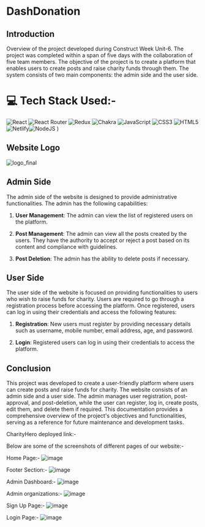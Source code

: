 # DashDonation

## Introduction
Overview of the project developed during Construct Week Unit-6. The project was completed within a span of five days with the collaboration of five team members. The objective of the project is to create a platform that enables users to create posts and raise charity funds through them. The system consists of two main components: the admin side and the user side.

# 💻 Tech Stack Used:-
 ![React](https://img.shields.io/badge/react-%2320232a.svg?style=for-the-badge&logo=react&logoColor=%2361DAFB) ![React Router](https://img.shields.io/badge/React_Router-CA4245?style=for-the-badge&logo=react-router&logoColor=white) ![Redux](https://img.shields.io/badge/redux-%23593d88.svg?style=for-the-badge&logo=redux&logoColor=white) ![Chakra](https://img.shields.io/badge/chakra-%234ED1C5.svg?style=for-the-badge&logo=chakraui&logoColor=white) ![JavaScript](https://img.shields.io/badge/javascript-%23323330.svg?style=for-the-badge&logo=javascript&logoColor=%23F7DF1E) ![CSS3](https://img.shields.io/badge/css3-%231572B6.svg?style=for-the-badge&logo=css3&logoColor=white) ![HTML5](https://img.shields.io/badge/html5-%23E34F26.svg?style=for-the-badge&logo=html5&logoColor=white) ![Netlify](https://img.shields.io/badge/netlify-%23000000.svg?style=for-the-badge&logo=netlify&logoColor=#00C7B7)![NodeJS](https://img.shields.io/badge/node.js-6DA55F?style=for-the-badge&logo=node.js&logoColor=white) 
)
## Website Logo
![logo_final](https://github.com/ritesh22201/melted-lace-627/blob/main/frontend/src/Assets/DASHDONATION.png?raw=true)

## Admin Side
The admin side of the website is designed to provide administrative functionalities. The admin has the following capabilities:

1. **User Management**: The admin can view the list of registered users on the platform.

2. **Post Management**: The admin can view all the posts created by the users. They have the authority to accept or reject a post based on its content and compliance with guidelines.

3. **Post Deletion**: The admin has the ability to delete posts if necessary.

## User Side
The user side of the website is focused on providing functionalities to users who wish to raise funds for charity. Users are required to go through a registration process before accessing the platform. Once registered, users can log in using their credentials and access the following features:

1. **Registration**: New users must register by providing necessary details such as username, mobile number, email address, age, and password.

2. **Login**: Registered users can log in using their credentials to access the platform.

## Conclusion
This project was developed to create a user-friendly platform where users can create posts and raise funds for charity. The website consists of an admin side and a user side. The admin manages user registration, post-approval, and post-deletion, while the user can register, log in, create posts, edit them, and delete them if required. This documentation provides a comprehensive overview of the project's objectives and functionalities, serving as a reference for future maintenance and development tasks.

CharityHero deployed link:- 

Below are some of the screenshots of different pages of our website:-

Home Page:-
![image](https://raw.githubusercontent.com/ritesh22201/melted-lace-627/fp07_262_day05/frontend/src/pages/imgs/chrome_aCPZVz3ToA.png)

Footer Section:-
![image](https://raw.githubusercontent.com/ritesh22201/melted-lace-627/fp07_262_day05/frontend/src/pages/imgs/chrome_HagIMlLgiq.png)

Admin Dashboard:-
![image](https://raw.githubusercontent.com/ritesh22201/melted-lace-627/fp07_262_day05/frontend/src/pages/imgs/chrome_3oz9x1Hv5t.png)

Admin organizations:-
![image](https://raw.githubusercontent.com/ritesh22201/melted-lace-627/fp07_262_day05/frontend/src/pages/imgs/chrome_BZ0jjaVQqE.png)


Sign Up Page:-
![image]()

Login Page:-
![image]()

